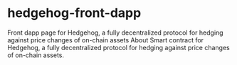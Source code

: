 # hedgehog-front-dapp
Front dapp page for Hedgehog, a fully decentralized protocol for hedging against price changes of on-chain assets  About Smart contract for Hedgehog, a fully decentralized protocol for hedging against price changes of on-chain assets.
